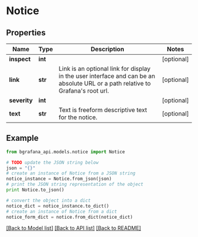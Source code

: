 # Notice


## Properties
Name | Type | Description | Notes
------------ | ------------- | ------------- | -------------
**inspect** | **int** |  | [optional] 
**link** | **str** | Link is an optional link for display in the user interface and can be an absolute URL or a path relative to Grafana&#39;s root url. | [optional] 
**severity** | **int** |  | [optional] 
**text** | **str** | Text is freeform descriptive text for the notice. | [optional] 

## Example

```python
from bgrafana_api.models.notice import Notice

# TODO update the JSON string below
json = "{}"
# create an instance of Notice from a JSON string
notice_instance = Notice.from_json(json)
# print the JSON string representation of the object
print Notice.to_json()

# convert the object into a dict
notice_dict = notice_instance.to_dict()
# create an instance of Notice from a dict
notice_form_dict = notice.from_dict(notice_dict)
```
[[Back to Model list]](../README.md#documentation-for-models) [[Back to API list]](../README.md#documentation-for-api-endpoints) [[Back to README]](../README.md)


